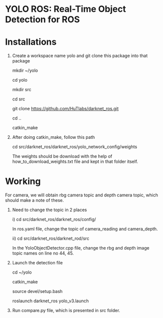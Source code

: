 # YOLO ROS: Real-Time Object Detection for ROS

# Installations

1) Create a workspace name yolo and git clone this package into that package

   mkdir ~/yolo

   cd yolo

   mkdir src

   cd src

   git clone https://github.com/HuTlabs/darknet_ros.git

   cd ..

   catkin_make

2) After doing catkin_make, follow this path 

   cd src/darknet_ros/darknet_ros/yolo_network_config/weights
   
   The weights should be download with the help of how_to_download_weights.txt file and kept in that folder itself.
   
# Working

For camera, we will obtain rbg camera topic and depth camera topic, which should make a note of these.

1) Need to change the topic in 2 places

   i) cd src/darknet_ros/darknet_ros/config/
   
      In ros.yaml file, change the topic of camera_reading and camera_depth.
   
   ii) cd src/darknet_ros/darknet_rod/src

      In the YoloObjectDetector.cpp file, change the rbg and depth image topic names on line no 44, 45.
   
2) Launch the detection file

   cd ~/yolo
   
   catkin_make
   
   source devel/setup.bash
   
   roslaunch darknet_ros yolo_v3.launch

3) Run compare.py file, which is presented in src folder.
